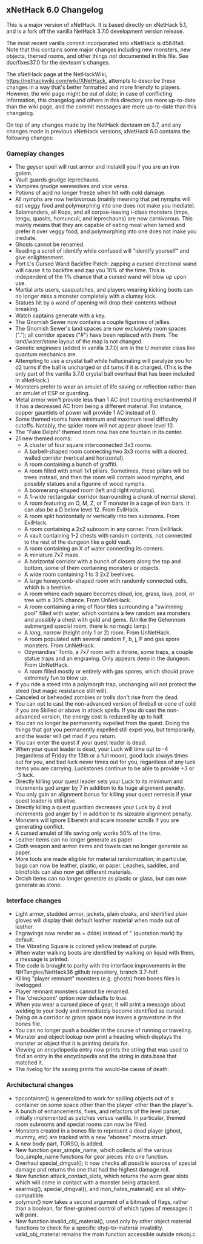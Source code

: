 ## xNetHack 6.0 Changelog

This is a major version of xNetHack. It is based directly on xNetHack 5.1, and
is a fork off the vanilla NetHack 3.7.0 development version release.

The most recent vanilla commit incorporated into xNetHack is d564fa8. Note that
this contains some major changes including new monsters, new objects, themed
rooms, and other things *not* documented in this file. See doc/fixes37.0 for
the devteam's changes.

The xNetHack page at the NetHackWiki, https://nethackwiki.com/wiki/XNetHack,
attempts to describe these changes in a way that's better formatted and more
friendly to players. However, the wiki page might be out of date; in case of
conflicting information, this changelog and others in this directory are more
up-to-date than the wiki page, and the commit messages are more up-to-date than
this changelog.

On top of any changes made by the NetHack devteam on 3.7, and any changes
made in previous xNetHack versions, xNetHack 6.0 contains the following
changes:

### Gameplay changes

- The geyser spell will rust armor and instakill you if you are an iron golem.
- Vault guards grudge leprechauns.
- Vampires grudge werewolves and vice versa.
- Potions of acid no longer freeze when hit with cold damage.
- All nymphs are now herbivorous (mainly meaning that pet nymphs will eat veggy
  food and polymorphing into one does not make you inediate).
- Salamanders, all Kops, and all corpse-leaving i-class monsters (imps, tengu,
  quasits, homunculi, and leprechauns) are now carnivorous. This mainly means
  that they are capable of eating meat when tamed and prefer it over veggy
  food, and polymorphing into one does not make you inediate.
- Ghosts cannot be renamed.
- Reading a scroll of identify while confused will "identify yourself" and give
  enlightenment.
- Port L's Cursed Wand Backfire Patch: zapping a cursed directional wand will
  cause it to backfire and zap you 10% of the time. This is independent of the
  1% chance that a cursed wand will blow up upon use.
- Martial arts users, sasquatches, and players wearing kicking boots can no
  longer miss a monster completely with a clumsy kick.
- Statues hit by a wand of opening will drop their contents without breaking.
- Watch captains generate with a key.
- The Gnomish Sewer now contains a couple figurines of jellies.
- The Gnomish Sewer's land spaces are now exclusively room spaces ("."); all
  corridor spaces ("#") have been replaced with them. The land/water/stone
  layout of the map is not changed.
- Genetic engineers (added in vanilla 3.7.0) are in the U monster class like
  quantum mechanics are.
- Attempting to use a crystal ball while hallucinating will paralyze you for d2
  turns if the ball is uncharged or d4 turns if it is charged. (This is the
  only part of the vanilla 3.7.0 crystal ball overhaul that has been included
  in xNetHack.)
- Monsters prefer to wear an amulet of life saving or reflection rather than an
  amulet of ESP or guarding.
- Metal armor won't provide less than 1 AC (not counting enchantments) if it
  has a decreased AC from being a different material. For instance, copper
  gauntlets of power will provide 1 AC instead of 0.
- Some themed rooms have minimum and maximum level difficulty cutoffs. Notably,
  the spider room will not appear above level 10.
- The "Fake Delphi" themed room now has one fountain in its center.
- 21 new themed rooms:
  - A cluster of four square interconnected 3x3 rooms.
  - A barbell-shaped room connecting two 3x3 rooms with a doored, walled
    corridor (vertical and horizontal).
  - A room containing a bunch of graffiti.
  - A room filled with small 1x1 pillars. Sometimes, these pillars will be
    trees instead, and then the room will contain wood nymphs, and possibly
    statues and a figurine of wood nymphs.
  - A boomerang-shaped room (left and right rotations).
  - A 1-wide rectangular corridor (surrounding a chunk of normal stone).
  - A room featuring an O, M, Z, or T monster in a cage of iron bars.
    It can also be a D below level 12. From EvilHack.
  - A room split horizontally or vertically into two subrooms. From EvilHack.
  - A room containing a 2x2 subroom in any corner. From EvilHack.
  - A vault containing 1-2 chests with random contents, not connected to the
    rest of the dungeon like a gold vault.
  - A room containing an X of water connecting its corners.
  - A miniature 7x7 maze.
  - A horizontal corridor with a bunch of closets along the top and bottom,
    some of them containing monsters or objects.
  - A wide room containing 1 to 3 2x2 beehives.
  - A large honeycomb-shaped room with randomly connected cells, which is a
    beehive.
  - A room where each square becomes cloud, ice, grass, lava, pool, or tree
    with a 30% chance. From UnNetHack.
  - A room containing a ring of floor tiles surrounding a "swimming pool"
    filled with water, which contains a few random sea monsters and possibly a
    chest with gold and gems. (Unlike the Gehennom submerged special room,
    there is no magic lamp.)
  - A long, narrow (height only 1 or 2) room. From UnNetHack.
  - A room populated with several random F, b, j, P and gas spore monsters.
    From UnNetHack.
  - Ozymandias' Tomb, a 7x7 room with a throne, some traps, a couple statue
    traps and an engraving. Only appears deep in the dungeon. From UnNetHack.
  - A room filled mostly or entirely with gas spores, which should prove
    extremely fun to blow up.
- If you ride a steed into a polymorph trap, unchanging will not protect the
  steed (but magic resistance still will).
- Canceled or beheaded zombies or trolls don't rise from the dead.
- You can opt to cast the non-advanced version of fireball or cone of cold if
  you are Skilled or above in attack spells. If you do cast the non-advanced
  version, the energy cost is reduced by up to half.
- You can no longer be permanently expelled from the quest. Doing the things
  that got you permanently expelled still expel you, but temporarily, and the
  leader will get mad if you return.
- You can enter the quest if your quest leader is dead.
- When your quest leader is dead, your Luck will time out to -4 (regardless of
  Friday the 13th or a full moon), good luck always times out for you, and bad
  luck never times out for you, regardless of any luck items you are carrying.
  Luckstones continue to be able to provide +3 or -3 luck.
- Directly killing your quest leader sets your Luck to its minimum and
  increments god anger by 7 in addition to its huge alignment penalty.
- You only gain an alignment bonus for killing your quest nemesis if your quest
  leader is still alive.
- Directly killing a quest guardian decreases your Luck by 4 and increments god
  anger by 1 in addition to its sizeable alignment penalty.
- Monsters will ignore Elbereth and scare monster scrolls if you are generating
  conflict.
- A cursed amulet of life saving only works 50% of the time.
- Leather items can no longer generate as paper.
- Cloth weapon and armor items and towels can no longer generate as paper.
- More tools are made eligible for material randomization; in particular, bags
  can now be leather, plastic, or paper. Leashes, saddles, and blindfolds can
  also now get different materials.
- Orcish items can no longer generate as plastic or glass, but can now generate
  as stone.

### Interface changes

- Light armor, studded armor, jackets, plain cloaks, and identified plain
  gloves will display their default leather material when made out of leather.
- Engravings now render as ~ (tilde) instead of " (quotation mark) by default.
- The Vibrating Square is colored yellow instead of purple.
- When water walking boots are identified by walking on liquid with them, a
  message is printed.
- The code is brought to parity with the interface improvements in the
  NHTangles/NetHack36 github repository, branch 3.7-hdf.
- Killing "player remnant" monsters (e.g. ghosts) from bones files is
  livelogged.
- Player remnant monsters cannot be renamed.
- The 'checkpoint' option now defaults to true.
- When you wear a cursed piece of gear, it will print a message about welding
  to your body and immediately become identified as cursed.
- Dying on a corridor or grass space now leaves a gravestone in the bones file.
- You can no longer push a boulder in the course of running or traveling.
- Monster and object lookup now print a heading which displays the monster or
  object that it is printing details for.
- Viewing an encyclopedia entry now prints the string that was used to find an
  entry in the encyclopedia and the string in data.base that matched it.
- The livelog for life saving prints the would-be cause of death.

### Architectural changes

- tipcontainer() is generalized to work for spilling objects out of a container
  on some space other than the player' other than the player's.
- A bunch of enhancements, fixes, and refactors of the level parser, initially
  implemented as patches versus vanilla. In particular, themed room subrooms
  and special rooms can now be filled.
- Monsters created in a bones file to represent a dead player (ghost, mummy,
  etc) are tracked with a new "ebones" mextra struct.
- A new body part, TORSO, is added.
- New function gear_simple_name, which collects all the various foo_simple_name
  functions for gear pieces into one function.
- Overhaul special_dmgval(); it now checks all possible sources of special
  damage and returns the one that had the highest damage roll.
- New function attack_contact_slots, which returns the worn gear slots which
  will come in contact with a monster being attacked.
- searmsg(), special_dmgval(), and mon_hates_material() are all
  xhity-compatible.
- polymon() now takes a second argument of a bitmask of flags, rather than a
  boolean, for finer-grained control of which types of messages it will print.
- New function invalid_obj_material(), used only by other object material
  functions to check for a specific otyp-to-material invalidity.
  valid_obj_material remains the main function accessible outside mkobj.c.
